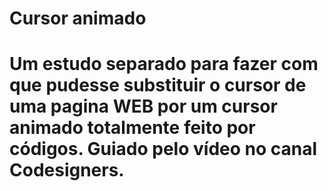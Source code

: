 <h1> Cursor animado <h1>

<p> Um estudo separado para fazer com que pudesse substituir o cursor de uma pagina WEB por um cursor animado totalmente feito por códigos. Guiado pelo vídeo no canal 
Codesigners. </p>
